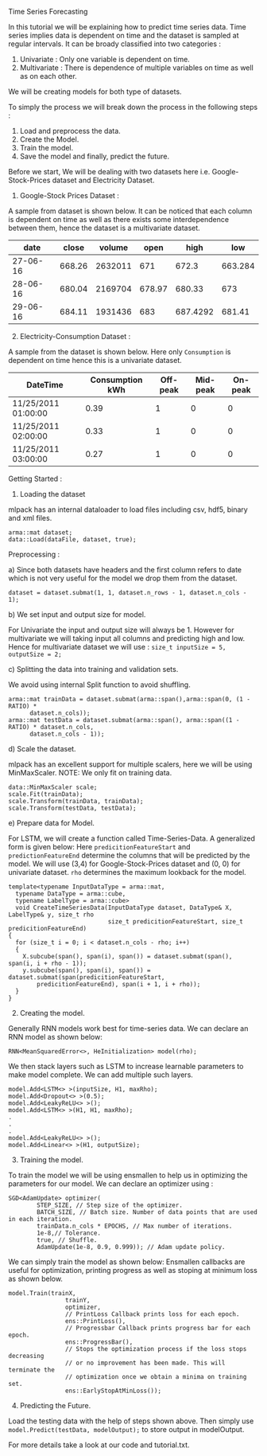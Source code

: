 Time Series Forecasting

In this tutorial we will be explaining how to predict time series data. Time series implies data is dependent on time and the dataset is sampled at regular intervals. It can be broady classified into two categories :

  1. Univariate : Only one variable is dependent on time.
  2. Multivariate : There is dependence of multiple variables on time as well as on each other.

We will be creating models for both type of datasets.

To simply the process we will break down the process in the following steps :

  1. Load and preprocess the data.
  3. Create the Model.
  4. Train the model.
  5. Save the model and finally, predict the future.

Before we start, We will be dealing with two datasets here i.e. Google-Stock-Prices dataset and Electricity Dataset.

1. Google-Stock Prices Dataset :

A sample from dataset is shown below. It can be noticed that each column is dependent on time as well as there exists some interdependence between them, hence the dataset is a multivariate dataset.

|date    |close |volume |open  |high    |low    |
|--------|------|-------|------|--------|-------|
|27-06-16|668.26|2632011|671   |672.3   |663.284|
|28-06-16|680.04|2169704|678.97|680.33  |673    |
|29-06-16|684.11|1931436|683   |687.4292|681.41 |

2. Electricity-Consumption Dataset :

A sample from the dataset is shown below. Here only `Consumption` is dependent on time hence this is a univariate dataset.

|DateTime|Consumption kWh|Off-peak|Mid-peak|On-peak |
|--------|---------------|--------|--------|--------|
|11/25/2011 01:00:00|0.39           |1       |0       |0       |
|11/25/2011 02:00:00|0.33           |1       |0       |0       |
|11/25/2011 03:00:00|0.27           |1       |0       |0       |

Getting Started :

1. Loading the dataset

mlpack has an internal dataloader to load files including csv, hdf5, binary and xml files.

```
arma::mat dataset;
data::Load(dataFile, dataset, true);
```

Preprocessing :

a) Since both datasets have headers and the first column refers to date which is not very useful for the model we drop them from the dataset.

```
dataset = dataset.submat(1, 1, dataset.n_rows - 1, dataset.n_cols - 1);
```

b) We set input and output size for model.

For Univariate the input and output size will always be 1. However for multivariate we will taking input all columns and predicting high and low.
Hence for multivariate dataset we will use : `size_t inputSize = 5, outputSize = 2;`

c) Splitting the data into training and validation sets.

We avoid using internal Split function to avoid shuffling.
```
arma::mat trainData = dataset.submat(arma::span(),arma::span(0, (1 - RATIO) *
      dataset.n_cols));
arma::mat testData = dataset.submat(arma::span(), arma::span((1 - RATIO) * dataset.n_cols,
      dataset.n_cols - 1));
```

d) Scale the dataset.

mlpack has an excellent support for multiple scalers, here we will be using MinMaxScaler.
NOTE: We only fit on training data.
```
data::MinMaxScaler scale;
scale.Fit(trainData);
scale.Transform(trainData, trainData);
scale.Transform(testData, testData);
```

e) Prepare data for Model.

For LSTM, we will create a function called Time-Series-Data. A generalized form is given below:
Here `predicitionFeatureStart` and `predictionFeatureEnd` determine the columns that will be predicted by the model.
We will use (3,4) for Google-Stock-Prices dataset and (0, 0) for univariate dataset.
`rho` determines the maximum lookback for the model.

```
template<typename InputDataType = arma::mat,
  typename DataType = arma::cube,
  typename LabelType = arma::cube>
  void CreateTimeSeriesData(InputDataType dataset, DataType& X, LabelType& y, size_t rho
                            size_t predicitionFeatureStart, size_t predicitionFeatureEnd)
{
  for (size_t i = 0; i < dataset.n_cols - rho; i++)
  {
    X.subcube(span(), span(i), span()) = dataset.submat(span(), span(i, i + rho - 1));
    y.subcube(span(), span(i), span()) = dataset.submat(span(predicitionFeatureStart,
        predicitionFeatureEnd), span(i + 1, i + rho));
  }
}
```

2. Creating the model.

Generally RNN models work best for time-series data. We can declare an RNN model as shown below:

`RNN<MeanSquaredError<>, HeInitialization> model(rho);`

We then stack layers such as LSTM to increase learnable parameters to make model complete. We can add multiple such layers.

```
model.Add<LSTM<> >(inputSize, H1, maxRho);
model.Add<Dropout<> >(0.5);
model.Add<LeakyReLU<> >();
model.Add<LSTM<> >(H1, H1, maxRho);
.
.
.
model.Add<LeakyReLU<> >();
model.Add<Linear<> >(H1, outputSize);
```

3. Training the model.

To train the model we will be using ensmallen to help us in optimizing the parameters for our model.
We can declare an optimizer using :

```
SGD<AdamUpdate> optimizer(
        STEP_SIZE, // Step size of the optimizer.
        BATCH_SIZE, // Batch size. Number of data points that are used in each iteration.
        trainData.n_cols * EPOCHS, // Max number of iterations.
        1e-8,// Tolerance.
        true, // Shuffle.
        AdamUpdate(1e-8, 0.9, 0.999)); // Adam update policy.
```

We can simply train the model as shown below:
Ensmallen callbacks are useful for optimization, printing progress as well as stoping at minimum loss as shown below.

```
model.Train(trainX,
                trainY,
                optimizer,
                // PrintLoss Callback prints loss for each epoch.
                ens::PrintLoss(),
                // Progressbar Callback prints progress bar for each epoch.
                ens::ProgressBar(),
                // Stops the optimization process if the loss stops decreasing
                // or no improvement has been made. This will terminate the
                // optimization once we obtain a minima on training set.
                ens::EarlyStopAtMinLoss());
```

4. Predicting the Future.

Load the testing data with the help of steps shown above. Then simply use `model.Predict(testData, modelOutput);`
to store output in modelOutput.

For more details take a look at our code and tutorial.txt.
